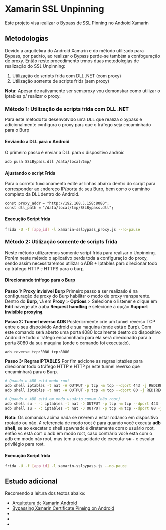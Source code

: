 # Xamarin SSL Unpinning

Este projeto visa realizar o Bypass de SSL Pinning no Android Xamarin

## Metodologias

Devido a arquitetura do Android Xamarin e do método utilizado para Bypass, por padrão, ao realizar o Bypass perde-se também a confoguração de proxy. Então neste procedimento temos duas metodologias de realização do SSL Unpinning:

1. Utilização de scripts frida com DLL .NET (com proxy)
2. Utilização somente de scripts frida (sem proxy)

**Nota:** Apesar de nativamente ser sem proxy vou demonstrar como utilizar o Iptables p/ realizar o proxy.


### Método 1: Utilização de scripts frida com DLL .NET

Para este método foi desenvolvido uma DLL que realiza o bypass e adicionalmente configura o proxy para que o tráfego seja encaminhado para o Burp

#### Enviando a DLL para o Android

O primeiro passo é enviar a DLL para o dispositivo android

```bash
adb push SSLBypass.dll /data/local/tmp/ 
```

#### Ajustando o script Frida

Para o correto funcionamento edite as linhas abaixo dentro do script para corresponder ao endereço IP/porta do seu Burp, bem como o caminho completo da DLL dentro do Android.

```
const proxy_addr = "http://192.168.5.158:8080";
const dll_path = "/data/local/tmp/SSLBypass.dll";
```

#### Execução Script frida

```bash
frida -U -f [app_id] -l xamarin-sslbypass_proxy.js --no-pause
```


### Método 2: Utilização somente de scripts frida

Neste método utilizaremos somente script frida para realizar o Unpinning. Porém neste método o aplicativo perde toda a configuração do proxy, sendo assim necessitaremos utilizar o ADB + Iptables para direcionar todo op tráfego HTTP e HTTPS para o burp.

#### Direcionando tráfego para o Burp

**Passo 1: Proxy invisível Burp**
Primeiro passo a ser realizado é na configuração de proxy do Burp habilitar o modo de proxy transparente. Dentro do **Burp**, vá em **Proxy** > **Options** > Selecione o listener e clique em **Edit** navege até a aba **Request handling** e selecione a opção **Support invisible proxying**.

**Passo 2: Tunnel reverso ADB**
Posteriormente crie um tunnel reverso TCP entre o seu dispotivido Android e sua maquina (onde está o Burp). Com este comando será aberto uma porta 8080 localmente dentro do dispositivo Android e todo o tráfego encaminhado para ela será direcionado para a porta 8080 da sua maquina (onde o comando foi executado).

```bash
adb reverse tcp:8080 tcp:8080
```

**Passo 3: Regras IPTABLES**
Por fim adicione as regras iptables para direcionar todo o tráfego HTTP e HTTP p/ este tunnel reverso que encaminhará para o Burp.

```bash
# Quando o ADB está modo root
adb shell iptables -t nat -A OUTPUT -p tcp -m tcp --dport 443 -j REDIRECT --to-ports 8080
adb shell iptables -t nat -A OUTPUT -p tcp -m tcp --dport 80 -j REDIRECT --to-ports 8080

# Quando o ADB está em modo usuário comum (não root)
adb shell su - -c iptables -t nat -D OUTPUT -p tcp -m tcp --dport 443 -j REDIRECT --to-ports 8080
adb shell su - -c iptables -t nat -D OUTPUT -p tcp -m tcp --dport 80 -j REDIRECT --to-ports 8080
```

**Nota:** Os comandos acima nada se referem a estar rodando em dispositivo rootado ou não. A referencia de modo root é para quando você executa **adb shell**, se ao executar o shell spawnado é diretamente com o usuário root, então vc está com o adb em modo root, caso contrário você está com o adb em modo não root, mas tem a capacidade de executar **su -** e escalar privilégio para root.

#### Execução Script frida

```bash
frida -U -f [app_id] -l xamarin-sslbypass.js --no-pause
```


## Estudo adicional

Recomendo a leitura dos textos abaixo:

- [Arquitetura do Xamarin.Android](http://www.macoratti.net/16/07/xamand_xam1.htm)
- [Bypassing Xamarin Certificate Pinning on Android](https://www.gosecure.net/blog/2020/04/06/bypassing-xamarin-certificate-pinning-on-android/)
- [](http://docs.go-mono.com/?link=root%3a%2fembed)
- [](https://github.com/freehuntx/frida-mono-api)
- [](https://github.com/freehuntx/frida-ex-nativefunction)

